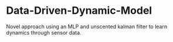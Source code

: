 # Data-Driven-Dynamic-Model
Novel approach using an MLP and unscented kalman filter to learn dynamics through sensor data.
